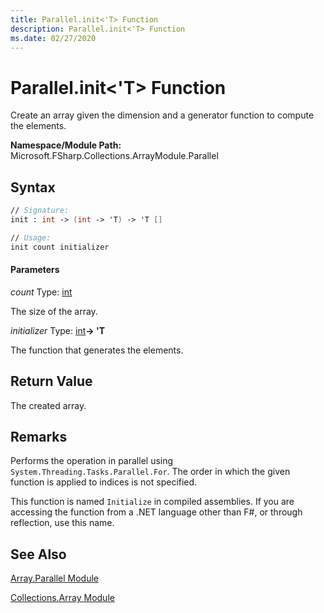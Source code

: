 ```yaml
---
title: Parallel.init<'T> Function
description: Parallel.init<'T> Function
ms.date: 02/27/2020
---
```


# Parallel.init<'T> Function

Create an array given the dimension and a generator function to compute the elements.

**Namespace/Module Path:** Microsoft.FSharp.Collections.ArrayModule.Parallel

## Syntax

```fsharp
// Signature:
init : int -> (int -> 'T) -> 'T []

// Usage:
init count initializer
```

#### Parameters
*count*
Type: [int](https://msdn.microsoft.com/library/025d5455-3622-4ea5-9573-3ecbd4ee1375)

The size of the array.

*initializer*
Type: [int](https://msdn.microsoft.com/library/025d5455-3622-4ea5-9573-3ecbd4ee1375)**-&gt; 'T**

The function that generates the elements.

## Return Value

The created array.

## Remarks
Performs the operation in parallel using `System.Threading.Tasks.Parallel.For`. The order in which the given function is applied to indices is not specified.

This function is named `Initialize` in compiled assemblies. If you are accessing the function from a .NET language other than F#, or through reflection, use this name.

## See Also
[Array.Parallel Module](array.parallel-module.md)

[Collections.Array Module](../index.md)
